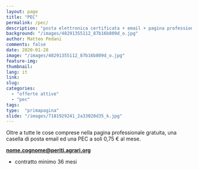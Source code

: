 ```yaml
---
layout: page
title: "PEC"
permalink: /pec/
description: "posta elettronica certificata + email + pagina professionale a soli 0,75 €"
background: "/images/48291355112_87b16b809d_o.jpg"
author: Matteo Pedani
comments: false
date: 2020-01-28 
image: "/images/48291355112_87b16b809d_o.jpg"
feature-img: 
thumbnail: 
lang: it
link: 
slug: 
categories:
  - "offerte attive"
  - "pec"
tags:
type:  "primapagina"
slide: "/images/7181929241_2a33020d35_k.jpg"
---
```


Oltre a tutte le cose comprese nella pagina professionale gratuita, una casella di posta email ed una PEC a soli 0,75 € al mese.


**nome.cognome@periti.agrari.org**

* contratto minimo 36 mesi
